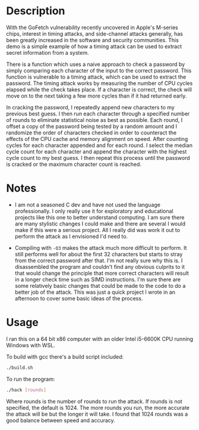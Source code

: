 # Description

With the GoFetch vulnerability recently uncovered in Apple's M-series chips, interest in timing attacks, and side-channel attacks generally, has been greatly increased in the software and security communities. This demo is a simple example of how a timing attack can be used to extract secret information from a system.

There is a function which uses a naive approach to check a password by simply comparing each character of the input to the correct password. This function is vulnerable to a timing attack, which can be used to extract the password. The timing attack works by measuring the number of CPU cycles elapsed while the check takes place. If a character is correct, the check will move on to the next taking a few more cycles than if it had returned early.

In cracking the password, I repeatedly append new characters to my previous best guess. I then run each character through a specified number of rounds to eliminate statistical noise as best as possible. Each round, I offset a copy of the password being tested by a random amount and I randomize the order of characters checked in order to counteract the effects of the CPU cache and memory alignment on speed. After counting cycles for each character appended and for each round. I select the median cycle count for each character and append the character with the highest cycle count to my best guess. I then repeat this process until the password is cracked or the maximum character count is reached.

# Notes

-   I am not a seasoned C dev and have not used the language professionally. I only really use it for exploratory and educational projects like this one to better understand computing. I am sure there are many stylistic changes I could make and there are several I would make if this were a serious project. All I really did was work it out to perform the attack as I envisioned I'd need to.

-   Compiling with `-O3` makes the attack much more difficult to perform. It still performs well for about the first 32 characters but starts to stray from the correct password after that. I'm not really sure why this is. I disassembled the program and couldn't find any obvious culprits to it that would change the principle that more correct characters will result in a longer check time such as SIMD instructions. I'm sure there are some relatively basic changes that could be made to the code to do a better job of the attack. This was just a quick project I wrote in an afternoon to cover some basic ideas of the process.

# Usage

I ran this on a 64 bit x86 computer with an older Intel i5-6600K CPU running Windows with WSL.

To build with gcc there's a build script included:

```bash
./build.sh
```

To run the program:

```bash
./hack [rounds]
```

Where rounds is the number of rounds to run the attack. If rounds is not specified, the default is 1024. The more rounds you run, the more accurate the attack will be but the longer it will take. I found that 1024 rounds was a good balance between speed and accuracy.
